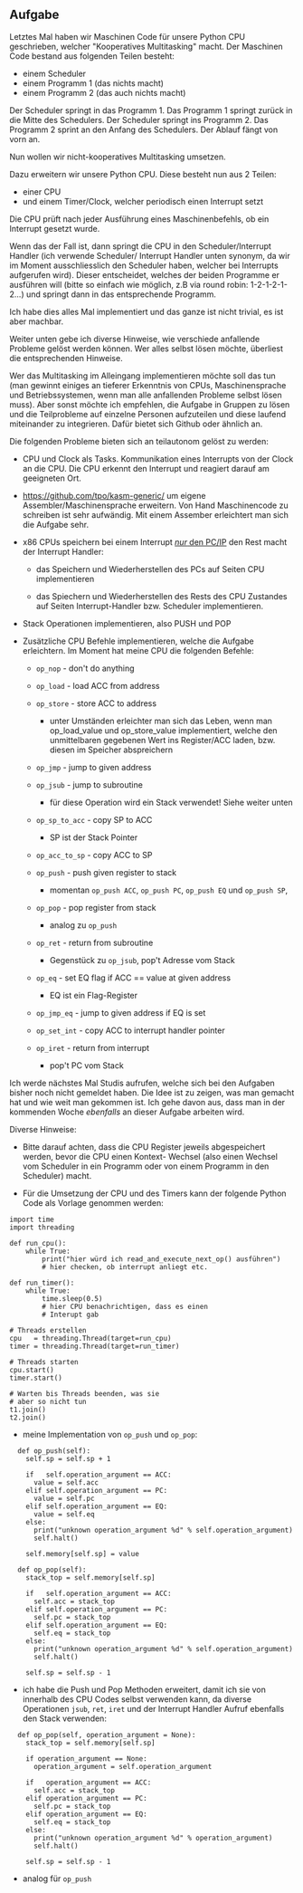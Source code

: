 Aufgabe
-------

Letztes Mal haben wir Maschinen Code für
unsere Python CPU geschrieben, welcher
"Kooperatives Multitasking" macht. Der
Maschinen Code bestand aus folgenden
Teilen besteht:

* einem Scheduler
* einem Programm 1 (das nichts macht)
* einem Programm 2 (das auch nichts macht)

Der Scheduler springt in das Programm 1.
Das Programm 1 springt zurück in die
Mitte des Schedulers. Der Scheduler
springt ins Programm 2. Das Programm 2
sprint an den Anfang des Schedulers.
Der Ablauf fängt von vorn an.

Nun wollen wir nicht-kooperatives
Multitasking umsetzen.

Dazu erweitern wir unsere Python CPU.
Diese besteht nun aus 2 Teilen:

* einer CPU
* und einem Timer/Clock, welcher periodisch
  einen Interrupt setzt

Die CPU prüft nach jeder Ausführung
eines Maschinenbefehls, ob ein
Interrupt gesetzt wurde.

Wenn das der Fall ist, dann springt
die CPU in den Scheduler/Interrupt
Handler (ich verwende Scheduler/
Interrupt Handler unten synonym,
da wir im Moment ausschliesslich
den Scheduler haben, welcher bei
Interrupts aufgerufen wird). Dieser
entscheidet, welches der beiden
Programme er ausführen will
(bitte so einfach wie möglich, z.B
via round robin: 1-2-1-2-1-2...)
und springt dann in das entsprechende
Programm.

Ich habe dies alles Mal implementiert
und das ganze ist nicht trivial, es
ist aber machbar.

Weiter unten gebe ich diverse Hinweise,
wie verschiede anfallende Probleme
gelöst werden können. Wer alles
selbst lösen möchte, überliest die
entsprechenden Hinweise.

Wer das Multitasking im Alleingang
implementieren möchte soll das tun
(man gewinnt einiges an tieferer
Erkenntnis von CPUs, Maschinensprache
und Betriebssystemen, wenn man alle
anfallenden Probleme selbst lösen
muss). Aber sonst möchte ich
empfehlen, die Aufgabe in Gruppen
zu lösen und die Teilprobleme auf
einzelne Personen aufzuteilen und
diese laufend miteinander zu
integrieren. Dafür bietet sich
Github oder ähnlich an.

Die folgenden Probleme bieten sich
an teilautonom gelöst zu werden:

* CPU und Clock als Tasks. Kommunikation
  eines Interrupts von der Clock an die
  CPU. Die CPU erkennt den Interrupt und
  reagiert darauf am geeigneten Ort.

* https://github.com/tpo/kasm-generic/
  um eigene Assembler/Maschinensprache
  erweitern. Von Hand Maschinencode
  zu schreiben ist sehr aufwändig.
  Mit einem Assember erleichtert man
  sich die Aufgabe sehr.

* x86 CPUs speichern bei einem Interrupt
  [*nur* den PC/IP](https://wiki.osdev.org/Interrupt_Service_Routines#When_the_Handlers_are_Called)
  den Rest macht der Interrupt Handler:

  * das Speichern und Wiederherstellen
    des PCs auf Seiten CPU implementieren

  * das Spiechern und Wiederherstellen
    des Rests des CPU Zustandes auf Seiten
    Interrupt-Handler bzw. Scheduler
    implementieren.

* Stack Operationen implementieren,
  also PUSH und POP

* Zusätzliche CPU Befehle implementieren,
  welche die Aufgabe erleichtern. Im
  Moment hat meine CPU die folgenden
  Befehle:

  * `op_nop`        - don't do anything
  * `op_load`       - load ACC from address
  * `op_store`      - store ACC to address

    * unter Umständen erleichter man sich
      das Leben, wenn man op_load_value
      und op_store_value implementiert,
      welche den unmittelbaren gegebenen
      Wert ins Register/ACC laden, bzw.
      diesen im Speicher abspreichern

  * `op_jmp`        - jump to given address
  * `op_jsub`       - jump to subroutine

    * für diese Operation wird ein Stack
      verwendet! Siehe weiter unten

  * `op_sp_to_acc`  - copy SP to ACC

    * SP ist der Stack Pointer

  * `op_acc_to_sp`  - copy ACC to SP
  * `op_push`       - push given register to stack

    * momentan `op_push ACC`, `op_push PC`,
      `op_push EQ` und `op_push SP`,

  * `op_pop`        - pop register from stack

    * analog zu `op_push`

  * `op_ret`        - return from subroutine

    * Gegenstück zu `op_jsub`, pop't Adresse
      vom Stack

  * `op_eq`         - set EQ flag if ACC == value at given address

    * EQ ist ein Flag-Register

  * `op_jmp_eq`     - jump to given address if EQ is set
  * `op_set_int`    - copy ACC to interrupt handler pointer
  * `op_iret`       - return from interrupt

    * pop't PC vom Stack

Ich werde nächstes Mal Studis
aufrufen, welche sich bei den
Aufgaben bisher noch nicht
gemeldet haben. Die Idee ist
zu zeigen, was man gemacht
hat und wie weit man gekommen
ist. Ich gehe davon aus, dass
man in der kommenden Woche
*ebenfalls* an dieser Aufgabe
arbeiten wird.

Diverse Hinweise:

* Bitte darauf achten, dass die CPU
  Register jeweils abgespeichert
  werden, bevor die CPU einen Kontext-
  Wechsel (also einen Wechsel vom
  Scheduler in ein Programm oder von
  einem Programm in den Scheduler)
  macht.

* Für die Umsetzung der CPU und des
  Timers kann der folgende Python
  Code als Vorlage genommen werden:

```
import time
import threading
 
def run_cpu():
    while True:
        print("hier würd ich read_and_execute_next_op() ausführen")
        # hier checken, ob interrupt anliegt etc.
 
def run_timer():
    while True:
        time.sleep(0.5)
        # hier CPU benachrichtigen, dass es einen
        # Interupt gab
 
# Threads erstellen
cpu   = threading.Thread(target=run_cpu)
timer = threading.Thread(target=run_timer)
 
# Threads starten
cpu.start()
timer.start()
 
# Warten bis Threads beenden, was sie
# aber so nicht tun
t1.join()
t2.join()
```

* meine Implementation von `op_push`
  und `op_pop`:

```
  def op_push(self):
    self.sp = self.sp + 1

    if   self.operation_argument == ACC:
      value = self.acc
    elif self.operation_argument == PC:
      value = self.pc
    elif self.operation_argument == EQ:
      value = self.eq
    else:
      print("unknown operation_argument %d" % self.operation_argument)                                       
      self.halt()                                                                                       

    self.memory[self.sp] = value 
```

```
  def op_pop(self):
    stack_top = self.memory[self.sp]
    
    if   self.operation_argument == ACC:
      self.acc = stack_top
    elif self.operation_argument == PC:
      self.pc = stack_top
    elif self.operation_argument == EQ:
      self.eq = stack_top
    else:
      print("unknown operation_argument %d" % self.operation_argument)                                       
      self.halt()                                                                                       

    self.sp = self.sp - 1
```
* ich habe die Push und Pop Methoden
  erweitert, damit ich sie von innerhalb
  des CPU Codes selbst verwenden kann,
  da diverse Operationen `jsub`, `ret`,
  `iret` und der Interrupt Handler Aufruf
  ebenfalls den Stack verwenden:

```
  def op_pop(self, operation_argument = None):
    stack_top = self.memory[self.sp]
    
    if operation_argument == None:
      operation_argument = self.operation_argument
    
    if   operation_argument == ACC:
      self.acc = stack_top
    elif operation_argument == PC:
      self.pc = stack_top
    elif operation_argument == EQ:
      self.eq = stack_top
    else:
      print("unknown operation_argument %d" % operation_argument)                                       
      self.halt()                                                                                       

    self.sp = self.sp - 1
```

* analog für `op_push`


